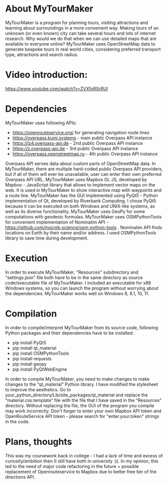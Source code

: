# About MyTourMaker
MyTourMaker is a program for planning tours, visiting attractions and learning about surroundings in a more convenient way. 
Making tours of an unknown (or even known) city can take several hours and lots of internet research. Why would we do that when we can use detailed maps that are available to everyone online?
MyTourMaker uses OpenStreetMap data to generate bespoke tours in real world cities, considering preferred transport type, attractions and search radius.

# Video introduction:
https://www.youtube.com/watch?v=ZVXfoRSrRUI

# Dependencies
MyTourMaker uses following APIs:
- https://openrouteservice.org/ for generating navigation route lines
- https://overpass.kumi.systems - main public Overpass API instance
- https://lz4.overpass-api.de - 2nd public Overpass API instance
- https://z.overpass-api.de - 3rd public Overpass API instance
- https://overpass.openstreetmap.ru - 4th public Overpass API instance

Overpass API serves data about custom parts of OpenStreetMap data. In MyTourMaker, there are multiple hard-coded public Overpass API providers, but if all of them will ever be unavailable, user can enter their own preferred Overpass API URL.
MyTourMaker uses Mapbox GL JS, developed by Mapbox - JavaScript library that allows to implement vector maps on the web. It is used in MyTourMaker to show interactive map with waypoints and a route line.
MyTourMaker has the GUI implemented using PyQt5 - Python implementation of Qt, developed by Riverbank Computing. I chose PyQt5 because it can be executed on both Windows and UNIX-like systems, as well as its diverse functionality.
MyTourMaker uses GeoPy for some computations with geodesic formulas.
MyTourMaker uses OSMPythonTools for convenient implementation of Nominatim API - https://github.com/mocnik-science/osm-python-tools .
Nominatim API finds locations on Earth by their name and/or address. I used OSMPythonTools library to save time during development.

# Execution
In order to execute MyTourMaker, "Resources" subdirectory and "settings.json" file both have to be in the same directory as source code/executable file of MyTourMaker. 
I included an executable for x86 Windows systems, so you can launch the program without worrying about the dependencies. MyTourMaker works well on Windows 8, 8.1, 10, 11.

# Compilation
In order to compile/interpret MyTourMaker from its source code, following Python packages and their dependencies have to be installed:
- pip install PyQt5
- pip install qt_material
- pip install OSMPythonTools
- pip install requests
- pip install geopy
- pip install PyQtWebEngine

In order to compile MyTourMaker, you need to make changes to make changes to the “qt_material” Python library. I have modified the stylesheet to improve the aesthetics. Go to your_python_directory/Lib/site_packages/qt_material and replace the “material.css.template” file with the file that I have saved in the “Resources” directory. Without replacing the file, the GUI of the program you compile may work incorrectly.
Don't forger to enter your own Mapbox API token and OpenRouteService API token - please search for "enter.your.token" strings in the code.

# Plans, thoughts
This was my coursework back in college - I had a lack of time and excess of curiosity/ambition then (I still have both in university :)). In my opinion, this led to the need of major code refactoring in the future + possible replacement of Openrouteservice to Mapbox due to better free tier of the directions API.


